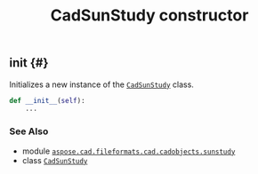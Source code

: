 ﻿---
title: CadSunStudy constructor
second_title: Aspose.CAD for Python via .NET API References
description: 
type: docs
weight: 10
url: /python-net/aspose.cad.fileformats.cad.cadobjects.sunstudy/cadsunstudy/__init__/
is_root: false
---

## __init__ {#}

Initializes a new instance of the [`CadSunStudy`](/cad/python-net/aspose.cad.fileformats.cad.cadobjects.sunstudy/cadsunstudy) class.



```python
def __init__(self):
    ...
```





### See Also
* module [`aspose.cad.fileformats.cad.cadobjects.sunstudy`](../../)
* class [`CadSunStudy`](/cad/python-net/aspose.cad.fileformats.cad.cadobjects.sunstudy/cadsunstudy)
